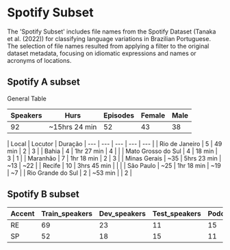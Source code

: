 # Spotify Subset

The 'Spotify Subset' includes file names from the Spotify Dataset (Tanaka et al. (2022)) for classifying language variations in Brazilian Portuguese. The selection of file names resulted from applying a filter to the original dataset metadata, focusing on idiomatic expressions and names or acronyms of locations.

<h2> Spotify A subset</h2>

General Table

| Speakers| Hurs | Episodes | Female | Male |
| --- | --- | --- | --- | --- |
| 92 | ~15hrs 24 min | 52 | 43 | 38 |



| Local | Locutor | Duração
| --- | --- | --- | --- | --- |
| Rio de Janeiro | 5 | 49 min | 2 | 3 |
| Bahia | 4 | 1hr 27 min | 4 |  |
| Mato Grosso do Sul | 4 | 18 min | 3 | 1 |
| Maranhão | 7 | 1hr 18 min | 2 | 3 |
| Minas Gerais | ~35 | 5hrs 23 min | ~13 | ~22 |
| Recife | 10 | 3hrs 45 min |  |  |
| São Paulo | ~25 | 1hr 18 min | ~19 | ~7 |
| Rio Grande do Sul | 2 | ~53 min |  | 2 |


<h2>Spotify B subset</h2>

| Accent | Train_speakers | Dev_speakers | Test_speakers | Podcasts | Episodes | Hours | segments |
| --- | --- | --- | --- | --- | --- | --- | --- |
| RE | 69 | 23 | 11 | 15 | 57 | ~48.23 | 14,008 |
| SP | 52 | 18 | 15 | 11 | 78 | ~30.88 | 11,906 |






